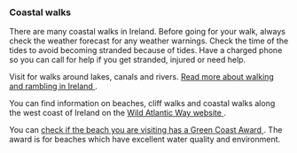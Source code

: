 ###  **Coastal walks**

There are many coastal walks in Ireland. Before going for your walk, always
check the weather forecast for any weather warnings. Check the time of the
tides to avoid becoming stranded because of tides. Have a charged phone so you
can call for help if you get stranded, injured or need help.

Visit for walks around lakes, canals and rivers. [ Read more about walking and
rambling in Ireland
](https://www.citizensinformation.ie/en/travel_and_recreation/sport_and_leisure/walking_and_rambling_in_ireland.html)
.

You can find information on beaches, cliff walks and coastal walks along the
west coast of Ireland on the [ Wild Atlantic Way website
](https://www.thewildatlanticway.com/discover-tourist-attractions/) .

You can [ check if the beach you are visiting has a Green Coast Award
](https://beachawards.ie/green-coast/sites/) . The award is for beaches which
have excellent water quality and environment.
